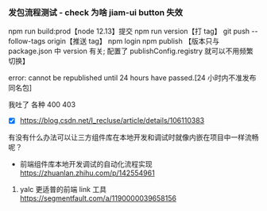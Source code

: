 ### 发包流程测试 - check 为啥 jiam-ui button 失效

npm run build:prod【node 12.13】提交 npm run version【打 tag】 git push --follow-tags origin【推送 tag】 npm login npm publish 【版本只与 package.json 中 version 有关; 配置了 publishConfig.registry 就可以不用频繁切换】

error: cannot be republished until 24 hours have passed.[24 小时内不准发布同名包]

我吐了 各种 400 403

- [x] https://blog.csdn.net/I_recluse/article/details/106110383

有没有什么办法可以让三方组件库在本地开发和调试时就像内嵌在项目中一样流畅呢？

- 前端组件库本地开发调试的自动化流程实现 https://zhuanlan.zhihu.com/p/142554961

1. yalc 更适普的前端 link 工具 https://segmentfault.com/a/1190000039658156
